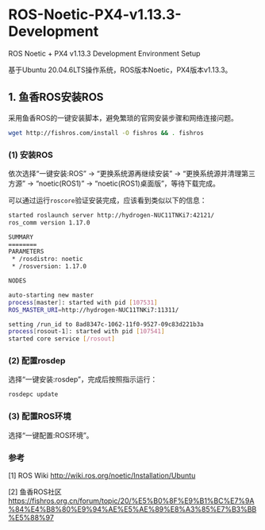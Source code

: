 # ROS-Noetic-PX4-v1.13.3-Development

ROS Noetic + PX4 v1.13.3 Development Environment Setup

基于Ubuntu 20.04.6LTS操作系统，ROS版本Noetic，PX4版本v1.13.3。

## 1. 鱼香ROS安装ROS

采用鱼香ROS的一键安装脚本，避免繁琐的官网安装步骤和网络连接问题。

```bash
wget http://fishros.com/install -O fishros && . fishros
```

### (1) 安装ROS

依次选择“一键安装:ROS” -> “更换系统源再继续安装” -> “更换系统源并清理第三方源” -> “noetic(ROS1)” -> “noetic(ROS1)桌面版”，等待下载完成。

可以通过运行`roscore`验证安装完成，应该看到类似以下的信息：

```bash
started roslaunch server http://hydrogen-NUC11TNKi7:42121/
ros_comm version 1.17.0

SUMMARY
========
PARAMETERS
 * /rosdistro: noetic
 * /rosversion: 1.17.0

NODES

auto-starting new master
process[master]: started with pid [107531]
ROS_MASTER_URI=http://hydrogen-NUC11TNKi7:11311/

setting /run_id to 8ad8347c-1062-11f0-9527-09c83d221b3a
process[rosout-1]: started with pid [107541]
started core service [/rosout]
```

### (2) 配置rosdep

选择“一键安装:rosdep”，完成后按照指示运行：

```bash
rosdepc update
```

### (3) 配置ROS环境

选择“一键配置:ROS环境”。

### 参考

[1] ROS Wiki    http://wiki.ros.org/noetic/Installation/Ubuntu

[2] 鱼香ROS社区    https://fishros.org.cn/forum/topic/20/%E5%B0%8F%E9%B1%BC%E7%9A%84%E4%B8%80%E9%94%AE%E5%AE%89%E8%A3%85%E7%B3%BB%E5%88%97

